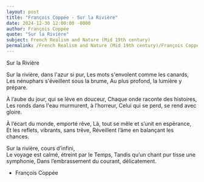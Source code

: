 ```yaml
---
layout: post
title: "François Coppée - Sur la Rivière"
date: 2024-12-30 12:00:00 -0000
author: François Coppée
quote: "Sur la Rivière"
subject: French Realism and Nature (Mid 19th century)
permalink: /French Realism and Nature (Mid 19th century)/François Coppée/François Coppée - Sur la Rivière
---
```


Sur la Rivière

Sur la rivière, dans l'azur si pur,
Les mots s'envolent comme les canards,
Les nénuphars s'éveillent sous la brume,
Au plus profond, la lumière y prépare.

À l’aube du jour, qui se lève en douceur,
Chaque onde raconte des histoires,
Les ronds dans l'eau murmurent, à l’horreur,
Celui qui se perd, se rend avec gloire.

À l’écart du monde, emporté rêve,
Là, tout se mêle et s’unit en espérance,
Et les reflets, vibrants, sans trêve,
Réveillent l’âme en balançant les chances.

Sur la rivière, cours d’infini,  
Le voyage est calmé, étreint par le Temps,
Tandis qu’un chant pur tisse une symphonie,
Dans l’embrassement du courant, délicatement.

- François Coppée
